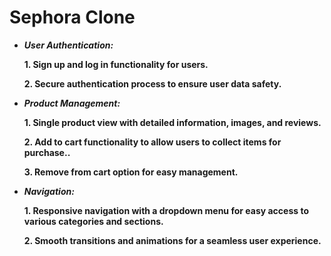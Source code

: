 # Sephora Clone
* ***User Authentication:***
 
    **1. Sign up and log in functionality for users.**
  
    **2. Secure authentication process to ensure user data safety.**
  
 * ***Product Management:***
   
   **1. Single product view with detailed information, images, and reviews.**
   
   **2. Add to cart functionality to allow users to collect items for purchase..**
   
   **3. Remove from cart option for easy management.**

* ***Navigation:***

   **1. Responsive navigation with a dropdown menu for easy access to various categories and sections.**
  
    **2. Smooth transitions and animations for a seamless user experience.**

